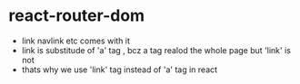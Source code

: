 # react-router-dom

- link navlink etc comes with it
- link is substitude of 'a' tag , bcz a tag realod the whole page but 'link' is not
- thats why we use 'link' tag instead of 'a' tag in react
